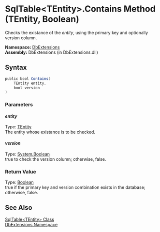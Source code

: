 SqlTable&lt;TEntity>.Contains Method (TEntity, Boolean)
=======================================================
Checks the existance of the *entity*, using the primary key and optionally version column.

**Namespace:** [DbExtensions][1]  
**Assembly:** DbExtensions (in DbExtensions.dll)

Syntax
------

```csharp
public bool Contains(
	TEntity entity,
	bool version
)
```

### Parameters

#### *entity*
Type: [TEntity][2]  
The entity whose existance is to be checked.

#### *version*
Type: [System.Boolean][3]  
true to check the version column; otherwise, false.

### Return Value
Type: [Boolean][3]  
true if the primary key and version combination exists in the database; otherwise, false.

See Also
--------
[SqlTable&lt;TEntity> Class][2]  
[DbExtensions Namespace][1]  

[1]: ../README.md
[2]: README.md
[3]: http://msdn.microsoft.com/en-us/library/a28wyd50